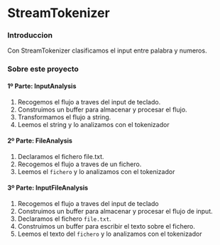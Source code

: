 # StreamTokenizer

### Introduccion 

Con StreamTokenizer clasificamos el input entre palabra y numeros.

### Sobre este proyecto

#### 1º Parte: InputAnalysis
1. Recogemos el flujo a traves del input de teclado.
2. Construimos un buffer para almacenar y procesar el flujo.
3. Transformamos el flujo a string.
4. Leemos el string y lo analizamos con el tokenizador


#### 2º Parte: FileAnalysis
1. Declaramos el fichero file.txt.
2. Recogemos el flujo a traves de un fichero.
3. Leemos el `fichero` y lo analizamos con el tokenizador

#### 3º Parte: InputFileAnalysis
1. Recogemos el flujo a traves del input de teclado
3. Construimos un buffer para almacenar y procesar el flujo de input.
4. Declaramos el fichero `file.txt`.
5. Construimos un buffer para escribir el texto sobre el fichero.
6. Leemos el texto del `fichero` y lo analizamos con el tokenizador


